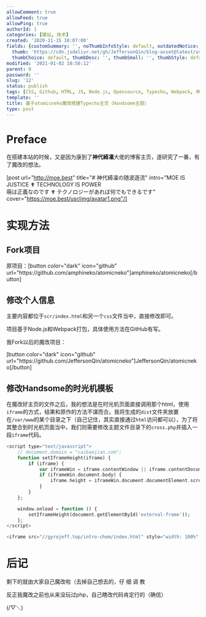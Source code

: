 ```yaml
---
allowComment: true
allowFeed: true
allowPing: true
authorId: 1
categories: [建站, 技术]
created: '2020-11-15 18:07:00'
fields: {customSummary: '', noThumbInfoStyle: default, outdatedNotice: 'no', reprint: standard,
  thumb: 'https://cdn.jsdelivr.net/gh/JeffersonQin/blog-asset@latest/usr/uploads/bg/88.png',
  thumbChoice: default, thumbDesc: '', thumbSmall: '', thumbStyle: default}
modified: '2021-01-02 10:56:12'
parent: 0
password: ''
slug: '12'
status: publish
tags: [CSS, Github, HTML, JS, Node.js, Opensource, Typecho, Webpack, 神代綺凜]
template: ''
title: 基于atomicneko魔改搭建Typecho主页（Handsome主题）
type: post
---
```

# Preface

在搭建本站的时候，又是因为康到了**神代綺凜**大佬的博客主页，遂研究了一番，有了魔改的想法。

[post url="http://moe.best" title="# 神代綺凜の随波逐流" intro="MOE IS JUSTICE ✟ TECHNOLOGY IS POWER<br>萌は正義なのです ✟ テクノロジーがあれば何でもできるです" cover="https://moe.best/usr/img/avatar1.png"/]

# 实现方法

## Fork项目

原项目：[button color="dark" icon="github" url="https:\/\/github.com/amphineko/atomicneko"]amphineko/atomicneko[/button]

## 修改个人信息

主要内容都位于`scr/index.html`和另一个`css`文件当中，直接修改即可。

项目基于Node.js和Webpack打包，具体使用方法在GitHub有写。

我Fork以后的魔改项目：

[button color="dark" icon="github" url="https:\/\/github.com/JeffersonQin/atomicneko"]JeffersonQin/atomicneko[/button]

## 修改Handsome的时光机模板

在魔改好主页的文件之后，我的想法是在时光机页面直接调用那个html，使用`iframe`的方式，结果和原作的方法不谋而合。我将生成的`dist`文件夹放置在`/var/www`的某个目录之下（自己记住，其实直接通过`html`访问都可以），为了将其整合到时光机页面当中，我们则需要修改主题文件目录下的`cross.php`并插入一段`iframe`代码。

```php
<script type="text/javascript">
    // document.domain = "caibaojian.com";
    function setIframeHeight(iframe) {
        if (iframe) {
            var iframeWin = iframe.contentWindow || iframe.contentDocument.parentWindow;
            if (iframeWin.document.body) {
                iframe.height = iframeWin.document.documentElement.scrollHeight || iframeWin.document.body.scrollHeight;
            }
        }
    };

    window.onload = function () {
        setIframeHeight(document.getElementById('external-frame'));
    };
</script>

<iframe src="//gyrojeff.top/intro-chem/index.html" style="width: 100%" frameborder="0" height=1500px scrolling="no" id="external-frame" onload="setIframeHeight(this)" onloadeddata="setIframeHeight(this)" onchange="setIframeHeight(this)"></iframe>
```

# 后记

剩下的就由大家自己魔改啦（去掉自己想去的，仔 细 调 教

反正我魔改之前也从来没玩过php，自己瞎改代码肯定行的（确信）

(/▽＼)

